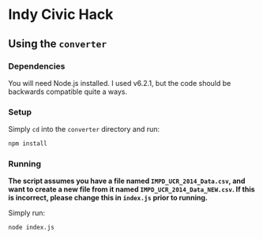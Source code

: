 # Indy Civic Hack

## Using the `converter`

### Dependencies

You will need Node.js installed. I used v6.2.1, but the code should be backwards compatible quite a ways.

### Setup

Simply `cd` into the `converter` directory and run:

```bash
npm install
```

### Running

**The script assumes you have a file named `IMPD_UCR_2014_Data.csv`, and want to create a new file from it named `IMPD_UCR_2014_Data_NEW.csv`. If this is incorrect, please change this in `index.js` prior to running.**

Simply run:
```bash
node index.js
```
